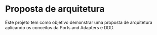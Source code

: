 # Proposta de arquitetura

Este projeto tem como objetivo demonstrar uma proposta de arquitetura aplicando os conceitos da Ports and Adapters e DDD.
